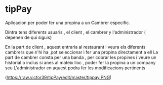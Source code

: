 # tipPay
Aplicacion per poder fer una propina a un Cambrer especific.

Dintra tens diferents usuaris , el client , el cambrer y l'administrador ( depenen de qui siguis)

En la part de client , aquest entraria al restaurant i veura els diferents cambrers que n'hi ha ,pot seleccionar i fer una propina directament a ell 
La part de cambrer consta per una banda , per cobrar les propines  i veure un historial o inclus si anes al mateix lloc , poder fer la propina a un company seu
L'administrador en aquest podra fer les modificacions pertinents 

(https://raw.victor39/tipPay/edit/master/tippay.PNG)
